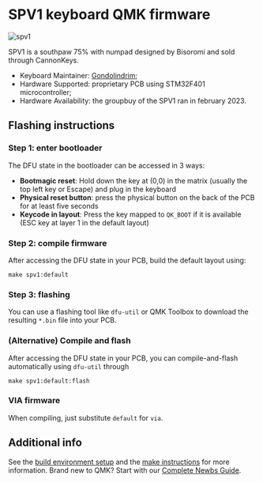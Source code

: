 # SPV1 keyboard QMK firmware

![spv1](https://imgur.com/C2tNDzY.jpg)

SPV1 is a southpaw 75% with numpad designed by Bisoromi and sold through CannonKeys.

* Keyboard Maintainer: [Gondolindrim](https://github.com/Gondolindrim);
* Hardware Supported: proprietary PCB using STM32F401 microcontroller;
* Hardware Availability: the groupbuy of the SPV1 ran in february 2023.

## Flashing instructions 

### Step 1: enter bootloader

The DFU state in the bootloader can be accessed in 3 ways:

* **Bootmagic reset**: Hold down the key at (0,0) in the matrix (usually the top left key or Escape) and plug in the keyboard
* **Physical reset button**: press the physical button on the back of the PCB for at least five seconds
* **Keycode in layout**: Press the key mapped to `QK_BOOT` if it is available (ESC key at layer 1 in the default layout)

### Step 2: compile firmware

After accessing the DFU state in your PCB, build the default layout using:

    make spv1:default

### Step 3: flashing

You can use a flashing tool like `dfu-util` or QMK Toolbox to download the resulting `*.bin` file into your PCB.

### (Alternative) Compile and flash

After accessing the DFU state in your PCB, you can compile-and-flash automatically using `dfu-util` through

    make spv1:default:flash

### VIA firmware

When compiling, just substitute `default` for `via`.

## Additional info

See the [build environment setup](https://docs.qmk.fm/#/getting_started_build_tools) and the [make instructions](https://docs.qmk.fm/#/getting_started_make_guide) for more information. Brand new to QMK? Start with our [Complete Newbs Guide](https://docs.qmk.fm/#/newbs).
